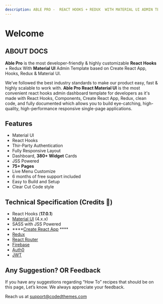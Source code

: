 ```yaml
---
description: ABLE PRO -  REACT HOOKS + REDUX  WITH MATERIAL UI ADMIN TEMPLATE
---
```


# Welcome

## ABOUT DOCS

**Able Pro** is the most developer-friendly & highly customizable **React** **Hooks** + Redux With **Material UI** Admin Template based on Create React App, Hooks, Redux & Material UI.

We’ve followed the best industry standards to make our product easy, fast & highly scalable to work with. **Able Pro React Material UI** is the most convenient react hooks admin dashboard template for developers as it's made with React Hooks, Components, Create React App, Redux, clean code, and fully documented which allows you to build eye-catching, high-quality, high-performance responsive single-page applications.

## Features

* Material UI
* React Hooks
* Thir-Party Authentication
* Fully Responsive Layout 
* Dashboard, **380+ Widget** Cards
* JSS Powered
* **75+ Pages**
* Live Menu Customize
* 6 months of free support included
* Easy to Build and Setup
* Clear Cut Code style

## Technical Specification  \(Credits 🙏\)

* React Hooks \(**17.0.1**\)
* [Material UI](https://material-ui.com/) \(4.x.x\)
* SASS with JSS Powered
* \*\*\*\*[Create React App](https://github.com/facebook/create-react-app) ****
* [Redux](https://redux.js.org/)
* [React Router](https://github.com/ReactTraining/react-router) 
* [Firebase](https://firebase.google.com/docs/auth)
* [Auth0](https://auth0.com/)
* [JWT](https://jwt.io/)

## Any Suggestion? OR Feedback

If you have any suggestions regarding “How To” recipes that should be on this page, Let’s know. We always appreciate your feedback.

Reach us at [support@codedthemes.com](mailto:support@codedthemes.com)

